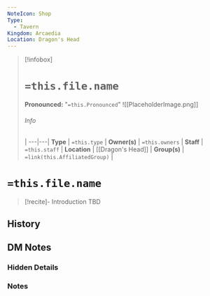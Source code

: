 ```yaml
---
NoteIcon: Shop
Type:
  - Tavern
Kingdom: Arcaedia
Location: Dragon's Head
---
```


> [!infobox]
> # `=this.file.name`
> **Pronounced:**  "`=this.Pronounced`"
> ![[PlaceholderImage.png]]
> ###### Info
>  |
> ---|---|
> **Type** | `=this.type` |
> **Owner(s)** | `=this.owners` |
> **Staff** | `=this.staff` |
> **Location** | [[Dragon's Head]] |
> **Group(s)** | `=link(this.AffiliatedGroup)` |

# `=this.file.name`
> [!recite]- Introduction
TBD

## History


## DM Notes
### Hidden Details


### Notes

